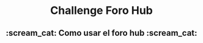 <h1 align="center"> Challenge Foro Hub </h1>
<h2 align="center">
:scream_cat: Como usar el foro hub :scream_cat:
</h2>
